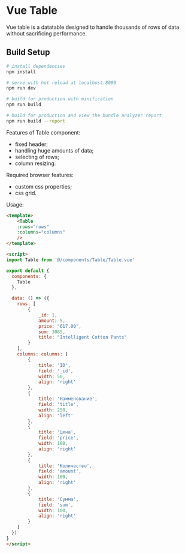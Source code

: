 # Vue Table

Vue table is a datatable designed to handle thousands of rows of data without sacrificing performance.

## Build Setup

``` bash
# install dependencies
npm install

# serve with hot reload at localhost:8080
npm run dev

# build for production with minification
npm run build

# build for production and view the bundle analyzer report
npm run build --report
```

Features of Table component:
 * fixed header;
 * handling huge amounts of data;
 * selecting of rows;
 * column resizing.

Required browser features:
 * custom css properties;
 * css grid. 

Usage:
```html
<template>
    <Table
    :rows="rows"
    :columns="columns"
    />
</template>

<script>
import Table from '@/components/Table/Table.vue'

export default {
  components: {
    Table
  },

  data: () => ({
    rows: [
        {
            _id: 1,
            amount: 5,
            price: "617.00",
            sum: 3085,
            title: "Intelligent Cotton Pants"
        }
    ],
    columns: columns: [
		{
			title: 'ID',
			field: '_id',
			width: 50,
			align: 'right'
		},
		{
			title: 'Наименование',
			field: 'title',
			width: 250,
			align: 'left'
		},
		{
			title: 'Цена',
			field: 'price',
			width: 100,
			align: 'right'
		},
		{
			title: 'Количество',
			field: 'amount',
			width: 100,
			align: 'right'
		},
		{
			title: 'Сумма',
			field: 'sum',
			width: 100,
			align: 'right'
		}
	]
  })
}
</script>
```
